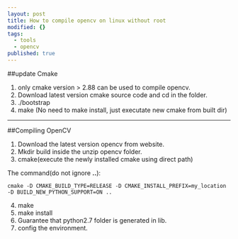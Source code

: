 ```yaml
---
layout: post
title: How to compile opencv on linux without root
modified: {}
tags:
  - tools
  - opencv
published: true
---
```


##update Cmake

1. only cmake version > 2.88 can be used to compile opencv.
2. Download latest version cmake source code and cd in the folder.
3. ./bootstrap
4. make (No need to make install, just executate new cmake from built dir)

---
##Compiling OpenCV

1. Download the latest version opencv from website.
2. Mkdir build inside the unzip opencv folder.
3. cmake(execute the newly installed cmake using direct path)

The command(do not ignore **..**):

	cmake -D CMAKE_BUILD_TYPE=RELEASE -D CMAKE_INSTALL_PREFIX=my_location -D BUILD_NEW_PYTHON_SUPPORT=ON ..


4. make
5. make install
6. Guarantee that python2.7 folder is generated in lib.
7. config the environment.
